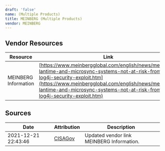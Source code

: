 ```yaml
---
draft: 'false'
name: (Multiple Products)
title: MEINBERG (Multiple Products)
vendor: MEINBERG
---
```


## Vendor Resources
| Resource | Link |
| --- | --- |
| MEINBERG Information | [https://www.meinbergglobal.com/english/news/meinberg-lantime-and-microsync-systems-not-at-risk-from-log4j-security-exploit.htm](https://www.meinbergglobal.com/english/news/meinberg-lantime-and-microsync-systems-not-at-risk-from-log4j-security-exploit.htm) |



## Sources
| Date | Attribution | Description |
| --- | --- | --- |
| 2021-12-21 22:43:46 | [CISAGov](https://raw.githubusercontent.com/cisagov/log4j-affected-db/develop/README.md) | Updated vendor link MEINBERG Information.  |
